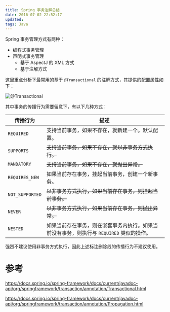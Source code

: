 ```yaml
---
title: Spring 事务注解总结
date: 2016-07-02 22:52:17
updated:
tags: Java
---
```


Spring 事务管理方式有两种：

* 编程式事务管理
* 声明式事务管理
  * 基于 AspectJ 的 XML 方式
  * 基于注解方式

这里重点分析下最常用的基于 `@Transactional` 的注解方式，其提供的配置属性如下：

![@Transactional](/img/spring/spring_annotation_transactional.png)

其中事务的传播行为需要留意下，有以下几种方式：

| 传播行为        | 描述                                                         |
| --------------- | ------------------------------------------------------------ |
| `REQUIRED`      | 支持当前事务，如果不存在，就新建一个。默认配置。             |
| `SUPPORTS`      | ~~支持当前事务，如果不存在，就以非事务方式执行。~~           |
| `MANDATORY`     | ~~支持当前事务，如果不存在，就抛出异常。~~                   |
| `REQUIRES_NEW`  | 如果当前存在事务，挂起当前事务，创建一个新事务。             |
| `NOT_SUPPORTED` | ~~以非事务方式执行，如果当前存在事务，则挂起当前事务。~~     |
| `NEVER`         | ~~以非事务方式执行，如果当前存在事务，则抛出异常。~~         |
| `NESTED`        | 如果当前存在事务，则在嵌套事务内执行。如果当前没有事务，则执行与 `REQUIRED` 类似的操作。 |

强烈不建议使用非事务方式执行，因此上述标注删除线的传播行为不建议使用。

# 参考

https://docs.spring.io/spring-framework/docs/current/javadoc-api/org/springframework/transaction/annotation/Transactional.html

https://docs.spring.io/spring-framework/docs/current/javadoc-api/org/springframework/transaction/annotation/Propagation.html